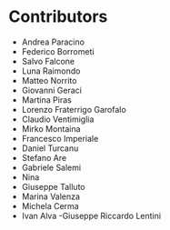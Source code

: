 # Contributors

- Andrea Paracino
- Federico Borrometi
- Salvo Falcone
- Luna Raimondo
- Matteo Norrito
- Giovanni Geraci
- Martina Piras
- Lorenzo Fraterrigo Garofalo
- Claudio Ventimiglia
- Mirko Montaina
- Francesco Imperiale
- Daniel Turcanu
- Stefano Are
- Gabriele Salemi
- Nina
- Giuseppe Talluto
- Marina Valenza
- Michela Cerma
- Ivan Alva
-Giuseppe Riccardo Lentini
